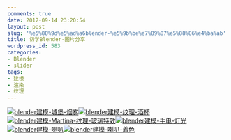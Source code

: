 ```yaml
---
comments: true
date: 2012-09-14 23:20:54
layout: post
slug: '%e5%88%9d%e5%ad%a6blender-%e5%9b%be%e7%89%87%e5%88%86%e4%ba%ab'
title: 初学Blender-图片分享
wordpress_id: 583
categories:
- Blender
- slider
tags:
- 建模
- 渲染
- 纹理
---
```


[![blender建模-城堡-烟雾](http://baham.co/wp-content/uploads/2012/09/castle222.png)](http://baham.co/wp-content/uploads/2012/09/castle222.png)<!-- more -->[![blender建模-纹理-酒杯](http://baham.co/wp-content/uploads/2012/09/wneglass.png)](http://baham.co/wp-content/uploads/2012/09/wneglass.png)[![blender建模-Martina-纹理-玻璃特效](http://baham.co/wp-content/uploads/2012/09/martina.png)](http://baham.co/wp-content/uploads/2012/09/martina.png)[![blender建模-手电-灯光](http://baham.co/wp-content/uploads/2012/09/flashlight.png)](http://baham.co/wp-content/uploads/2012/09/flashlight.png)[![blender建模-喇叭](http://baham.co/wp-content/uploads/2012/09/bugle.png)](http://baham.co/09_14_583.html/bugle)[![blender建模-喇叭-着色](http://baham.co/wp-content/uploads/2012/09/bugleclolor.png)](http://baham.co/wp-content/uploads/2012/09/bugleclolor.png)
